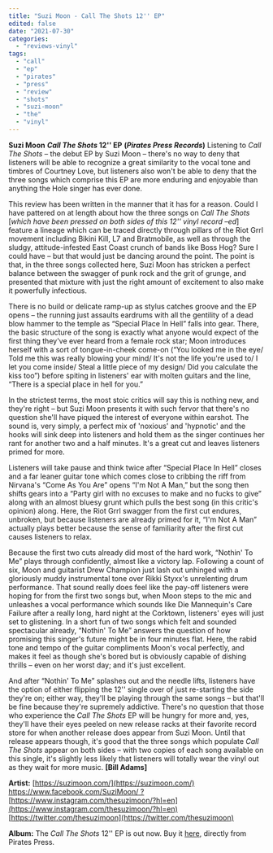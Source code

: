 ```yaml
---
title: "Suzi Moon - Call The Shots 12'' EP"
edited: false
date: "2021-07-30"
categories:
  - "reviews-vinyl"
tags:
  - "call"
  - "ep"
  - "pirates"
  - "press"
  - "review"
  - "shots"
  - "suzi-moon"
  - "the"
  - "vinyl"
---
```


**Suzi Moon** **_Call The Shots_ 12'' EP** **(_Pirates Press Records_)** Listening to _Call The Shots_ – the debut EP by Suzi Moon – there's no way to deny that listeners will be able to recognize a great similarity to the vocal tone and timbres of Courtney Love, but listeners also won't be able to deny that the three songs which comprise this EP are more enduring and enjoyable than anything the Hole singer has ever done.

This review has been written in the manner that it has for a reason. Could I have pattered on at length about how the three songs on _Call The Shots_ \[_which have been pressed on both sides of this 12'' vinyl record –ed_\] feature a lineage which can be traced directly through pillars of the Riot Grrl movement including Bikini Kill, L7 and Bratmobile, as well as through the sludgy, attitude-infested East Coast crunch of bands like Boss Hog? Sure I could have – but that would just be dancing around the point. The point is that, in the three songs collected here, Suzi Moon has stricken a perfect balance between the swagger of punk rock and the grit of grunge, and presented that mixture with just the right amount of excitement to also make it powerfully infectious.

There is no build or delicate ramp-up as stylus catches groove and the EP opens – the running just assaults eardrums with all the gentility of a dead blow hammer to the temple as “Special Place In Hell” falls into gear. There, the basic structure of the song is exactly what anyone would expect of the first thing they've ever heard from a female rock star; Moon introduces herself with a sort of tongue-in-cheek come-on (“You looked me in the eye/ Told me this was really blowing your mind/ It's not the life you're used to/ I let you come inside/ Steal a little piece of my design/ Did you calculate the kiss too”) before spiting in listeners' ear with molten guitars and the line, “There is a special place in hell for you.”

In the strictest terms, the most stoic critics will say this is nothing new, and they're right – but Suzi Moon presents it with such fervor that there's no question she'll have piqued the interest of everyone within earshot. The sound is, very simply, a perfect mix of 'noxious' and 'hypnotic' and the hooks will sink deep into listeners and hold them as the singer continues her rant for another two and a half minutes. It's a great cut and leaves listeners primed for more.

Listeners will take pause and think twice after “Special Place In Hell” closes and a far leaner guitar tone which comes close to cribbing the riff from Nirvana's “Come As You Are” opens “I'm Not A Man,” but the song then shifts gears into a “Party girl with no excuses to make and no fucks to give” along with an almost bluesy grunt which pulls the best song (in this critic's opinion) along. Here, the Riot Grrl swagger from the first cut endures, unbroken, but because listeners are already primed for it, “I'm Not A Man” actually plays better because the sense of familiarity after the first cut causes listeners to relax.

Because the first two cuts already did most of the hard work, “Nothin' To Me” plays through confidently, almost like a victory lap. Following a count of six, Moon and guitarist Drew Champion just lash out unhinged with a gloriously muddy instrumental tone over Rikki Styxx's unrelenting drum performance. That sound really does feel like the pay-off listeners were hoping for from the first two songs but, when Moon steps to the mic and unleashes a vocal performance which sounds like Die Mannequin's Care Failure after a really long, hard night at the Corktown, listeners' eyes will just set to glistening. In a short fun of two songs which felt and sounded spectacular already, “Nothin' To Me” answers the question of how promising this singer's future might be in four minutes flat. Here, the rabid tone and tempo of the guitar compliments Moon's vocal perfectly, and makes it feel as though she's bored but is obviously capable of dishing thrills – even on her worst day; and it's just excellent.

And after “Nothin' To Me” splashes out and the needle lifts, listeners have the option of either flipping the 12'' single over of just re-starting the side they're on; either way, they'll be playing through the same songs – but that'll be fine because they're supremely addictive. There's no question that those who experience the _Call The Shots_ EP will be hungry for more and, yes, they'll have their eyes peeled on new release racks at their favorite record store for when another release does appear from Suzi Moon. Until that release appears though, it's good that the three songs which populate _Call The Shots_ appear on both sides – with two copies of each song available on this single, it's slightly less likely that listeners will totally wear the vinyl out as they wait for more music. **\[Bill Adams\]**

**Artist:** [https://suzimoon.com/](https://suzimoon.com/) [https://www.facebook.com/SuziMoon/ ?](https://www.facebook.com/SuziMoon/) [https://www.instagram.com/thesuzimoon/?hl=en](https://www.instagram.com/thesuzimoon/?hl=en) [https://twitter.com/thesuzimoon](https://twitter.com/thesuzimoon)

**Album:** The _Call The Shots_ 12'' EP is out now. Buy it [here](https://shop.piratespressrecords.com/products/suzi-moon-call-the-shots-12-ep), directly from Pirates Press.

